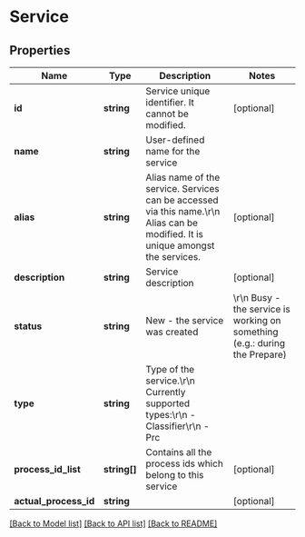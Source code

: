# Service

## Properties
Name | Type | Description | Notes
------------ | ------------- | ------------- | -------------
**id** | **string** | Service unique identifier. It cannot be modified. | [optional] 
**name** | **string** | User-defined name for the service | 
**alias** | **string** | Alias name of the service. Services can be accessed via this name.\r\n            Alias can be modified. It is unique amongst the services. | [optional] 
**description** | **string** | Service description | [optional] 
**status** | **string** | New - the service was created | \r\n            Busy - the service is working on something (e.g.: during the Prepare) | \r\n            Prepared - the service was prepared so you can activate it to use | \r\n            Active - the service so you can use it | [optional] 
**type** | **string** | Type of the service.\r\n            Currently supported types:\r\n            - Classifier\r\n            - Prc | 
**process_id_list** | **string[]** | Contains all the process ids which belong to this service | [optional] 
**actual_process_id** | **string** |  | [optional] 


[[Back to Model list]](../README.md#documentation-for-models) [[Back to API list]](../README.md#documentation-for-api-endpoints) [[Back to README]](../README.md)


